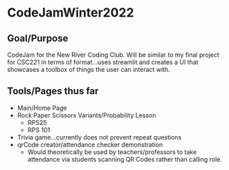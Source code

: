 # CodeJamWinter2022

## Goal/Purpose
CodeJam for the New River Coding Club.  Will be similar to my final project for CSC221 in terms of format...uses streamlit and creates a UI that showcases a toolbox of things the user can interact with.

## Tools/Pages thus far
* Main/Home Page
* Rock Paper Scissors Variants/Probability Lesson
  * RPS25
  * RPS 101
* Trivia game...currently does not prevent repeat questions
* qrCode creator/attendance checker demonstration
  * Would theoretically be used by teachers/professors to take attendance via students scanning QR Codes rather than calling role.
